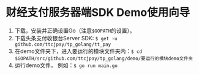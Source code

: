 # 财经支付服务器端SDK Demo使用向导

1. 下载，安装并正确设置Go（注意`$GOPATH`的设置）。
2. 下载头条支付收银台Server SDK: `$ get -u github.com/ttcjpay/tp_golang/tt_pay`
3. 在demo文件夹下，进入要运行的模块文件夹内：`$ cd $GOPATH/src/github.com/ttcjpay/tp_golang/demo/要运行的模块demo文件夹` 
4. 运行demo文件， 例如：`$ go run main.go` 